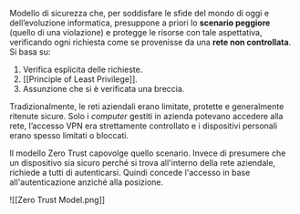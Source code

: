 Modello di sicurezza che, per soddisfare le sfide del mondo di oggi e dell’evoluzione informatica, presuppone a priori lo **scenario peggiore** (quello di una violazione) e protegge le risorse con tale aspettativa, verificando ogni richiesta come se provenisse da una **rete non controllata**. Si basa su:
1. Verifica esplicita delle richieste.
2. [[Principle of Least Privilege]].
3. Assunzione che si è verificata una breccia.

Tradizionalmente, le reti aziendali erano limitate, protette e generalmente ritenute sicure. Solo i *computer* gestiti in azienda potevano accedere alla rete, l’accesso VPN era strettamente controllato e i dispositivi personali erano spesso limitati o bloccati.

Il modello Zero Trust capovolge quello scenario. Invece di presumere che un dispositivo sia sicuro perché si trova all'interno della rete aziendale, richiede a tutti di autenticarsi. Quindi concede l'accesso in base all'autenticazione anziché alla posizione.

![[Zero Trust Model.png]]